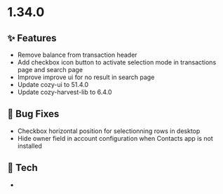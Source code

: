 # 1.34.0

## ✨ Features

* Remove balance from transaction header
* Add checkbox icon button to activate selection mode in transactions page and search page
* Improve improve ui for no result in search page
* Update cozy-ui to 51.4.0
* Update cozy-harvest-lib to 6.4.0

## 🐛 Bug Fixes

* Checkbox horizontal position for selectionning rows in desktop
* Hide owner field in account configuration when Contacts app is not installed

## 🔧 Tech

*
